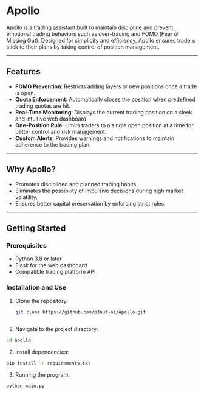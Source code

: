 # Apollo

Apollo is a trading assistant built to maintain discipline and prevent emotional trading behaviors such as over-trading and FOMO (Fear of Missing Out). Designed for simplicity and efficiency, Apollo ensures traders stick to their plans by taking control of position management.

---

## Features

- **FOMO Prevention**: Restricts adding layers or new positions once a trade is open.  
- **Quota Enforcement**: Automatically closes the position when predefined trading quotas are hit.  
- **Real-Time Monitoring**: Displays the current trading position on a sleek and intuitive web dashboard.  
- **One-Position Rule**: Limits traders to a single open position at a time for better control and risk management.  
- **Custom Alerts**: Provides warnings and notifications to maintain adherence to the trading plan.  

---

## Why Apollo?

- Promotes disciplined and planned trading habits.  
- Eliminates the possibility of impulsive decisions during high market volatility.  
- Ensures better capital preservation by enforcing strict rules.

---

## Getting Started  

### Prerequisites  
- Python 3.8 or later  
- Flask for the web dashboard  
- Compatible trading platform API  

### Installation  and Use
1. Clone the repository:  
   ```bash
   git clone https://github.com/p3nut-ai/Apollo.git
  

2. Navigate to the project directory:

  ```bash
  cd apollo
  ```


2. Install dependencies:
  ```bash
  pip install -r requirements.txt
  ```

3. Running the program:
 ```bash
 python main.py
 ```  
